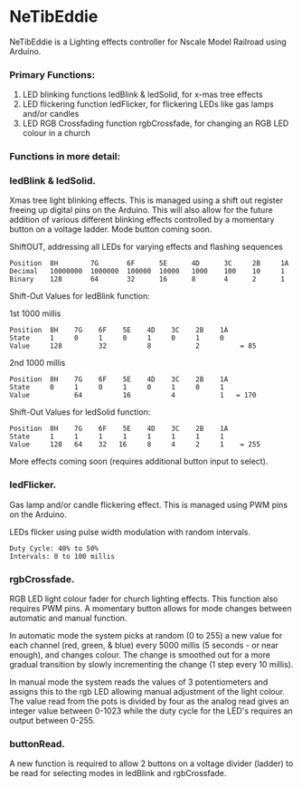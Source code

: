 # NeTibEddie

NeTibEddie is a Lighting effects controller for Nscale Model Railroad using Arduino.  

### Primary Functions:  

1. LED blinking functions ledBlink & ledSolid, for x-mas tree effects
2. LED flickering function ledFlicker, for flickering LEDs like gas lamps and/or candles
3. LED RGB Crossfading function rgbCrossfade, for changing an RGB LED colour in a church

### Functions in more detail:  

### ledBlink & ledSolid.
Xmas tree light blinking effects.
This is managed using a shift out register freeing up digital pins on the Arduino. This will also allow for the future addition of various different blinking effects controlled by a momentary button on a voltage ladder. Mode button coming soon.  

ShiftOUT, addressing all LEDs for varying effects and flashing sequences  

    Position  8H        7G       6F      5E      4D      3C     2B     1A  
    Decimal   10000000  1000000  100000  10000   1000    100    10     1  
    Binary    128       64       32      16      8       4      2      1  

Shift-Out Values for ledBlink function:  

1st 1000 millis  

    Position  8H    7G    6F    5E    4D    3C    2B    1A  
    State     1     0     1     0     1     0     1     0  
    Value     128         32          8           2          = 85  

2nd 1000 millis  

    Position  8H    7G    6F    5E    4D    3C    2B    1A  
    State     0     1     0     1     0     1     0     1    
    Value           64          16          4           1   = 170  
    
Shift-Out Values for ledSolid function:  

    Position  8H    7G    6F    5E    4D    3C    2B    1A  
    State     1     1     1     1     1     1     1     1  
    Value     128   64    32   16     8     4     2     1    = 255  

More effects coming soon (requires additional button input to select).

### ledFlicker.
Gas lamp and/or candle flickering effect.
This is managed using PWM pins on the Arduino. 

LEDs flicker using pulse width modulation with random intervals.

    Duty Cycle: 40% to 50%
    Intervals: 0 to 100 millis

### rgbCrossfade.
RGB LED light colour fader for church lighting effects. This function also requires PWM pins. A momentary button allows for mode changes between automatic and manual function.    

In automatic mode the system picks at random (0 to 255) a new value for each channel (red, green, & blue) every 5000 millis (5 seconds - or near enough), and changes colour. The change is smoothed out for a more gradual transition by slowly incrementing the change (1 step every 10 millis).   

In manual mode the system reads the values of 3 potentiometers and assigns this to the rgb LED allowing manual adjustment of the light colour. The value read from the pots is divided by four as the analog read gives an integer value between 0-1023 while the duty cycle for the LED's requires an output between 0-255. 

### buttonRead.
A new function is required to allow 2 buttons on a voltage divider (ladder) to be read for selecting modes in ledBlink and rgbCrossfade.  
